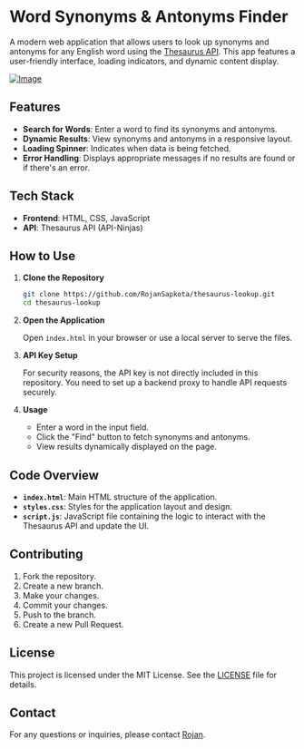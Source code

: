 # Word Synonyms & Antonyms Finder

A modern web application that allows users to look up synonyms and antonyms for any English word using the [Thesaurus API](https://api.api-ninjas.com/v1/thesaurus). This app features a user-friendly interface, loading indicators, and dynamic content display.

<a href="https://rojansapkota.github.io/thesaurus-lookup/">
         <img alt="Image" src="http://image.thum.io/get/width/1200/https://rojansapkota.github.io/thesaurus-lookup/">
      </a>


## Features

- **Search for Words**: Enter a word to find its synonyms and antonyms.
- **Dynamic Results**: View synonyms and antonyms in a responsive layout.
- **Loading Spinner**: Indicates when data is being fetched.
- **Error Handling**: Displays appropriate messages if no results are found or if there's an error.

## Tech Stack

- **Frontend**: HTML, CSS, JavaScript
- **API**: Thesaurus API (API-Ninjas)

## How to Use

1. **Clone the Repository**

    ```bash
    git clone https://github.com/RojanSapkota/thesaurus-lookup.git
    cd thesaurus-lookup
    ```

2. **Open the Application**

    Open `index.html` in your browser or use a local server to serve the files.

3. **API Key Setup**

    For security reasons, the API key is not directly included in this repository. You need to set up a backend proxy to handle API requests securely. 

4. **Usage**

    - Enter a word in the input field.
    - Click the "Find" button to fetch synonyms and antonyms.
    - View results dynamically displayed on the page.

## Code Overview

- **`index.html`**: Main HTML structure of the application.
- **`styles.css`**: Styles for the application layout and design.
- **`script.js`**: JavaScript file containing the logic to interact with the Thesaurus API and update the UI.

## Contributing

1. Fork the repository.
2. Create a new branch.
3. Make your changes.
4. Commit your changes.
5. Push to the branch.
6. Create a new Pull Request.

## License

This project is licensed under the MIT License. See the [LICENSE](LICENSE) file for details.

## Contact

For any questions or inquiries, please contact [Rojan](mailto:github@rojansapkota.com.np).
